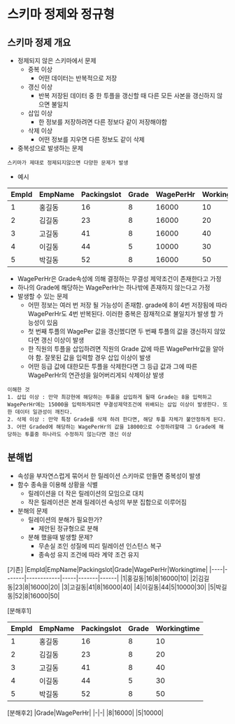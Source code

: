 # 스키마 정제와 정규형
## 스키마 정제 개요
- 정제되지 않은 스키마에서 문제
  - 중복 이상
    - 어떤 데이터는 반복적으로 저장
  - 갱신 이상
    - 반복 저장된 데이터 중 한 투플을 갱신할 때 다른 모든 사본을 갱신하지 않으면 불일치
  - 삽입 이상
    - 한 정보를 저장하려면 다른 정보다 같이 저장해야함
  - 삭제 이상
    - 어떤 정보를 지우면 다른 정보도 같이 삭제
- 중복성으로 발생하는 문제
```
스키마가 제대로 정제되지않으면 다양한 문제가 발생

```
- 예시

|EmpId|EmpName|Packingslot|Grade|WagePerHr|Workingtime|
|----|-------|------------|-----|-------|------|
|1|홍길동|16|8|16000|10|
|2|김길동|23|8|16000|20|
|3|고길동|41|8|16000|40|
|4|이길동|44|5|10000|30|
|5|박길동|52|8|16000|50|
- WagePerHr은 Grade속성에 의해 결정하는 무결성 제약조건이 존재한다고 가정
- 하나의 Grade에 해당하는 WagePerHr는 하나밖에 존재하지 않는다고 가정
- 발생할 수 있는 문제
  - 어떤 정보는 여러 번 저장 될 가능성이 존재함. grade에 8이 4번 저장됨에 따라 WagePerHr도 4번 반복된다. 이러한 중복은 잠재적으로 불일치가 발생 할 가능성이 있음
  - 첫 번째 투플의 WagePer 값을 갱신헸디면 두 번째 투플의 값을 갱신하지 않았다면 갱신 이상이 발생
  - 한 직원의 투플을 삽입하려면 직원의 Grade 값에 따른 WagePerHr값을 알아야 함. 잘못된 값을 입력할 경우 삽입 이상이 발생
  - 어떤 등급 값에 대한모든 투플을 삭제한다면 그 등급 값과 그에 따른 WagePerHr의 연관성을 잃어버리게되 삭제이상 발생

```
이해한 것
1. 삽입 이상 : 만약 최강현에 해당하는 투플을 삽입하게 될때 Grade는 8을 입력하고 WagePerHr에는 15000을 입력하게되면 무결성제약조건에 위배되는 삽입 이상이 발생한다. 또한 데이터 일관성이 깨진다.
2. 삭제 이상 : 만약 특정 Grade를 삭제 하려 한다면, 해당 투플 자체가 불안정하게 된다.
3. 어떤 Graded에 해당하는 WagePerHr의 값을 18000으로 수정하려할때 그 Grade에 해당하는 투플중 하나라도 수정하지 않는다면 갱신 이상
```

## 분해법
- 속성을 부자연스럽게 묶어서 한 릴레이션 스키마로 만들면 중복성이 발생
- 함수 종속을 이용해 상황을 식별
  - 릴레이션을 더 작은 릴레이션의 모임으로 대치
  - 작은 릴레이션은 본래 릴레이션 속성의 부분 집합으로 이루어짐
- 분해의 문제
  - 릴레이션의 분해가 필요한가?
    - 제안된 정규형으로 분해
  - 분해 했을때 발생할 문제?
    - 무손실 조인 성질에 띠리 릴레이션 인스턴스 복구
    - 종속성 유지 조건에 따라 계약 조건 유지

[기존]
|EmpId|EmpName|Packingslot|Grade|WagePerHr|Workingtime|
|----|-------|------------|-----|-------|------|
|1|홍길동|16|8|16000|10|
|2|김길동|23|8|16000|20|
|3|고길동|41|8|16000|40|
|4|이길동|44|5|10000|30|
|5|박길동|52|8|16000|50|

[분해후1]

|EmpId|EmpName|Packingslot|Grade|Workingtime|
|----|-------|------------|--------|------|
|1|홍길동|16|8|10|
|2|김길동|23|8|20|
|3|고길동|41|8|40|
|4|이길동|44|5|30|
|5|박길동|52|8|50|

[분해후2]
|Grade|WagePerHr|
|-|-|
|8|16000|
|5|10000|